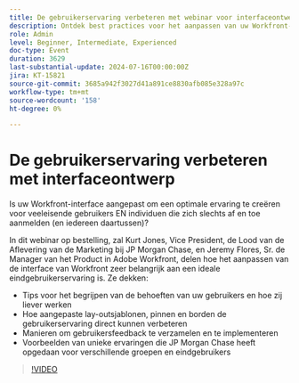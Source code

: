 ```yaml
---
title: De gebruikerservaring verbeteren met webinar voor interfaceontwerp
description: Ontdek best practices voor het aanpassen van uw Workfront-interface in ons webinar op aanvraag. Leer van JP Morgan Chase en de deskundigen van Adobe Workfront over het optimaliseren van gebruikerservaring met lay-outmalplaatjes, spelden, raad, en het verzamelen van gebruikersterugkoppelen.
role: Admin
level: Beginner, Intermediate, Experienced
doc-type: Event
duration: 3629
last-substantial-update: 2024-07-16T00:00:00Z
jira: KT-15821
source-git-commit: 3685a942f3027d41a891ce8830afb085e328a97c
workflow-type: tm+mt
source-wordcount: '158'
ht-degree: 0%

---
```



# De gebruikerservaring verbeteren met interfaceontwerp

Is uw Workfront-interface aangepast om een optimale ervaring te creëren voor veeleisende gebruikers EN individuen die zich slechts af en toe aanmelden (en iedereen daartussen)?

In dit webinar op bestelling, zal Kurt Jones, Vice President, de Lood van de Aflevering van de Marketing bij JP Morgan Chase, en Jeremy Flores, Sr. de Manager van het Product in Adobe Workfront, delen hoe het aanpassen van de interface van Workfront zeer belangrijk aan een ideale eindgebruikerservaring is. Ze dekken:

* Tips voor het begrijpen van de behoeften van uw gebruikers en hoe zij liever werken
* Hoe aangepaste lay-outsjablonen, pinnen en borden de gebruikerservaring direct kunnen verbeteren
* Manieren om gebruikersfeedback te verzamelen en te implementeren
* Voorbeelden van unieke ervaringen die JP Morgan Chase heeft opgedaan voor verschillende groepen en eindgebruikers

>[!VIDEO](https://video.tv.adobe.com/v/3431015/?learn=on)
